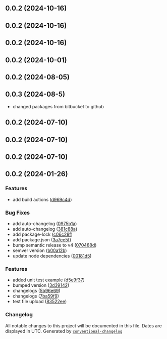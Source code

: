 ## 0.0.2 (2024-10-16)



## 0.0.2 (2024-10-16)



## 0.0.2 (2024-10-16)



## 0.0.2 (2024-10-01)



## 0.0.2 (2024-08-05)



## 0.0.3 (2024-08-5)
- changed packages from bitbucket to github


## 0.0.2 (2024-07-10)



## 0.0.2 (2024-07-10)



## 0.0.2 (2024-07-10)



## 0.0.2 (2024-01-26)

### Features

* add build actions ([d969c4d](https://github.com/Future-Colossal/fc.template.unity/commit/d969c4d299d720331c4fdb247e59d5b8cfb74707))

### Bug Fixes

* add auto-changelog ([0975b1a](https://github.com/Future-Colossal/fc.template.unity/commit/0975b1a09313f122082919ec6538737f301a7485))
* add auto-changelog ([381c88a](https://github.com/Future-Colossal/fc.template.unity/commit/381c88a47d0770f83b4a1ac3d7ae8eba7de17db8))
* add package-lock ([c06c28f](https://github.com/Future-Colossal/fc.template.unity/commit/c06c28f8f03373244775c402f27605d4e6069239))
* add package.json ([3a7ee5f](https://github.com/Future-Colossal/fc.template.unity/commit/3a7ee5f642eda9bd315228e307f70f87b97a73ef))
* bump semantic release to v4 ([070488d](https://github.com/Future-Colossal/fc.template.unity/commit/070488d295bc9fa3a0141a08d2c922406e4459f8))
* semver version ([b00a12b](https://github.com/Future-Colossal/fc.template.unity/commit/b00a12ba02b8f73bc5ea1d4c894e4502926e25c8))
* update node dependencies ([00181d5](https://github.com/Future-Colossal/fc.template.unity/commit/00181d5883319dd3602dbf3a3f77cbd81974956b))


### Features

* added unit test example ([d5e9f37](https://github.com/Future-Colossal/fc.template.unity/commit/d5e9f37a53b12d5da7808c9ec10ef9f104ae807f))
* bumped version ([3d39142](https://github.com/Future-Colossal/fc.template.unity/commit/3d39142779a4126242c41a01b37467515c89a929))
* changelogs ([5b96e69](https://github.com/Future-Colossal/fc.template.unity/commit/5b96e69d03996c29e17059943b605973d144e9e8))
* changelogs ([7ba59f9](https://github.com/Future-Colossal/fc.template.unity/commit/7ba59f99b4d37382906a70830812dff31f3f313e))
* test file upload ([83522ee](https://github.com/Future-Colossal/fc.template.unity/commit/83522ee2b8e484a6a5dbf5083aa3b685e219de76))


### Changelog

All notable changes to this project will be documented in this file. Dates are displayed in UTC.
Generated by [`conventional-changelog`](https://github.com/conventional-changelog/conventional-changelog)

